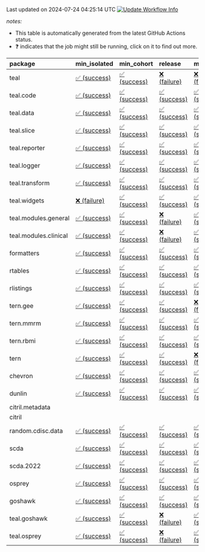 Last updated on 2024-07-24 04:25:14 UTC [![Update Workflow
Info](https://github.com/averissimo/verdepcheck-status/actions/workflows/update.yaml/badge.svg)](https://github.com/averissimo/verdepcheck-status/actions/workflows/update.yaml)

*notes:*

-   This table is automatically generated from the latest GitHub Actions
    status.
-   ❓ indicates that the job might still be running, click on it to
    find out more.

<table>
<colgroup>
<col style="width: 4%" />
<col style="width: 23%" />
<col style="width: 23%" />
<col style="width: 23%" />
<col style="width: 23%" />
</colgroup>
<thead>
<tr class="header">
<th style="text-align: left;">package</th>
<th style="text-align: left;">min_isolated</th>
<th style="text-align: left;">min_cohort</th>
<th style="text-align: left;">release</th>
<th style="text-align: left;">max</th>
</tr>
</thead>
<tbody>
<tr class="odd">
<td style="text-align: left;">teal</td>
<td
style="text-align: left;"><a href="https://github.com/insightsengineering/teal/actions/runs/10025390682/job/27708506477">✅
(success)</a></td>
<td
style="text-align: left;"><a href="https://github.com/insightsengineering/teal/actions/runs/10025390682/job/27708506265">✅
(success)</a></td>
<td
style="text-align: left;"><a href="https://github.com/insightsengineering/teal/actions/runs/10025390682/job/27708506561">❌
(failure)</a></td>
<td
style="text-align: left;"><a href="https://github.com/insightsengineering/teal/actions/runs/10025390682/job/27708506361">❌
(failure)</a></td>
</tr>
<tr class="even">
<td style="text-align: left;">teal.code</td>
<td
style="text-align: left;"><a href="https://github.com/insightsengineering/teal.code/actions/runs/10025391256/job/27708507454">✅
(success)</a></td>
<td
style="text-align: left;"><a href="https://github.com/insightsengineering/teal.code/actions/runs/10025391256/job/27708507541">✅
(success)</a></td>
<td
style="text-align: left;"><a href="https://github.com/insightsengineering/teal.code/actions/runs/10025391256/job/27708507360">✅
(success)</a></td>
<td
style="text-align: left;"><a href="https://github.com/insightsengineering/teal.code/actions/runs/10025391256/job/27708507623">✅
(success)</a></td>
</tr>
<tr class="odd">
<td style="text-align: left;">teal.data</td>
<td
style="text-align: left;"><a href="https://github.com/insightsengineering/teal.data/actions/runs/10025393579/job/27708512287">✅
(success)</a></td>
<td
style="text-align: left;"><a href="https://github.com/insightsengineering/teal.data/actions/runs/10025393579/job/27708512142">✅
(success)</a></td>
<td
style="text-align: left;"><a href="https://github.com/insightsengineering/teal.data/actions/runs/10025393579/job/27708512372">✅
(success)</a></td>
<td
style="text-align: left;"><a href="https://github.com/insightsengineering/teal.data/actions/runs/10025393579/job/27708512212">✅
(success)</a></td>
</tr>
<tr class="even">
<td style="text-align: left;">teal.slice</td>
<td
style="text-align: left;"><a href="https://github.com/insightsengineering/teal.slice/actions/runs/10025399246/job/27708523525">✅
(success)</a></td>
<td
style="text-align: left;"><a href="https://github.com/insightsengineering/teal.slice/actions/runs/10025399246/job/27708523345">✅
(success)</a></td>
<td
style="text-align: left;"><a href="https://github.com/insightsengineering/teal.slice/actions/runs/10025399246/job/27708523629">✅
(success)</a></td>
<td
style="text-align: left;"><a href="https://github.com/insightsengineering/teal.slice/actions/runs/10025399246/job/27708523448">✅
(success)</a></td>
</tr>
<tr class="odd">
<td style="text-align: left;">teal.reporter</td>
<td
style="text-align: left;"><a href="https://github.com/insightsengineering/teal.reporter/actions/runs/10025395317/job/27708516021">✅
(success)</a></td>
<td
style="text-align: left;"><a href="https://github.com/insightsengineering/teal.reporter/actions/runs/10025395317/job/27708515866">✅
(success)</a></td>
<td
style="text-align: left;"><a href="https://github.com/insightsengineering/teal.reporter/actions/runs/10025395317/job/27708516103">✅
(success)</a></td>
<td
style="text-align: left;"><a href="https://github.com/insightsengineering/teal.reporter/actions/runs/10025395317/job/27708515946">✅
(success)</a></td>
</tr>
<tr class="even">
<td style="text-align: left;">teal.logger</td>
<td
style="text-align: left;"><a href="https://github.com/insightsengineering/teal.logger/actions/runs/10025391004/job/27708507047">✅
(success)</a></td>
<td
style="text-align: left;"><a href="https://github.com/insightsengineering/teal.logger/actions/runs/10025391004/job/27708506856">✅
(success)</a></td>
<td
style="text-align: left;"><a href="https://github.com/insightsengineering/teal.logger/actions/runs/10025391004/job/27708507155">✅
(success)</a></td>
<td
style="text-align: left;"><a href="https://github.com/insightsengineering/teal.logger/actions/runs/10025391004/job/27708506957">✅
(success)</a></td>
</tr>
<tr class="odd">
<td style="text-align: left;">teal.transform</td>
<td
style="text-align: left;"><a href="https://github.com/insightsengineering/teal.transform/actions/runs/10025396069/job/27708517148">✅
(success)</a></td>
<td
style="text-align: left;"><a href="https://github.com/insightsengineering/teal.transform/actions/runs/10025396069/job/27708516996">✅
(success)</a></td>
<td
style="text-align: left;"><a href="https://github.com/insightsengineering/teal.transform/actions/runs/10025396069/job/27708517234">✅
(success)</a></td>
<td
style="text-align: left;"><a href="https://github.com/insightsengineering/teal.transform/actions/runs/10025396069/job/27708517086">✅
(success)</a></td>
</tr>
<tr class="even">
<td style="text-align: left;">teal.widgets</td>
<td
style="text-align: left;"><a href="https://github.com/insightsengineering/teal.widgets/actions/runs/10025408511/job/27708542710">❌
(failure)</a></td>
<td
style="text-align: left;"><a href="https://github.com/insightsengineering/teal.widgets/actions/runs/10025408511/job/27708542587">✅
(success)</a></td>
<td
style="text-align: left;"><a href="https://github.com/insightsengineering/teal.widgets/actions/runs/10025408511/job/27708542759">✅
(success)</a></td>
<td
style="text-align: left;"><a href="https://github.com/insightsengineering/teal.widgets/actions/runs/10025408511/job/27708542645">✅
(success)</a></td>
</tr>
<tr class="odd">
<td style="text-align: left;">teal.modules.general</td>
<td
style="text-align: left;"><a href="https://github.com/insightsengineering/teal.modules.general/actions/runs/10025390756/job/27708506522">✅
(success)</a></td>
<td
style="text-align: left;"><a href="https://github.com/insightsengineering/teal.modules.general/actions/runs/10025390756/job/27708506452">✅
(success)</a></td>
<td
style="text-align: left;"><a href="https://github.com/insightsengineering/teal.modules.general/actions/runs/10025390756/job/27708506601">❌
(failure)</a></td>
<td
style="text-align: left;"><a href="https://github.com/insightsengineering/teal.modules.general/actions/runs/10025390756/job/27708506346">✅
(success)</a></td>
</tr>
<tr class="even">
<td style="text-align: left;">teal.modules.clinical</td>
<td
style="text-align: left;"><a href="https://github.com/insightsengineering/teal.modules.clinical/actions/runs/10025403871/job/27708533414">✅
(success)</a></td>
<td
style="text-align: left;"><a href="https://github.com/insightsengineering/teal.modules.clinical/actions/runs/10025403871/job/27708533216">✅
(success)</a></td>
<td
style="text-align: left;"><a href="https://github.com/insightsengineering/teal.modules.clinical/actions/runs/10025403871/job/27708533520">❌
(failure)</a></td>
<td
style="text-align: left;"><a href="https://github.com/insightsengineering/teal.modules.clinical/actions/runs/10025403871/job/27708533302">✅
(success)</a></td>
</tr>
<tr class="odd">
<td style="text-align: left;">formatters</td>
<td
style="text-align: left;"><a href="https://github.com/insightsengineering/formatters/actions/runs/10025400684/job/27708526763">✅
(success)</a></td>
<td
style="text-align: left;"><a href="https://github.com/insightsengineering/formatters/actions/runs/10025400684/job/27708526835">✅
(success)</a></td>
<td
style="text-align: left;"><a href="https://github.com/insightsengineering/formatters/actions/runs/10025400684/job/27708526912">✅
(success)</a></td>
<td
style="text-align: left;"><a href="https://github.com/insightsengineering/formatters/actions/runs/10025400684/job/27708526695">✅
(success)</a></td>
</tr>
<tr class="even">
<td style="text-align: left;">rtables</td>
<td
style="text-align: left;"><a href="https://github.com/insightsengineering/rtables/actions/runs/10025390667/job/27708506392">✅
(success)</a></td>
<td
style="text-align: left;"><a href="https://github.com/insightsengineering/rtables/actions/runs/10025390667/job/27708506312">✅
(success)</a></td>
<td
style="text-align: left;"><a href="https://github.com/insightsengineering/rtables/actions/runs/10025390667/job/27708506468">✅
(success)</a></td>
<td
style="text-align: left;"><a href="https://github.com/insightsengineering/rtables/actions/runs/10025390667/job/27708506251">✅
(success)</a></td>
</tr>
<tr class="odd">
<td style="text-align: left;">rlistings</td>
<td
style="text-align: left;"><a href="https://github.com/insightsengineering/rlistings/actions/runs/10025393953/job/27708512736">✅
(success)</a></td>
<td
style="text-align: left;"><a href="https://github.com/insightsengineering/rlistings/actions/runs/10025393953/job/27708512933">✅
(success)</a></td>
<td
style="text-align: left;"><a href="https://github.com/insightsengineering/rlistings/actions/runs/10025393953/job/27708512862">✅
(success)</a></td>
<td
style="text-align: left;"><a href="https://github.com/insightsengineering/rlistings/actions/runs/10025393953/job/27708512803">✅
(success)</a></td>
</tr>
<tr class="even">
<td style="text-align: left;">tern.gee</td>
<td
style="text-align: left;"><a href="https://github.com/insightsengineering/tern.gee/actions/runs/10025401524/job/27708528296">✅
(success)</a></td>
<td
style="text-align: left;"><a href="https://github.com/insightsengineering/tern.gee/actions/runs/10025401524/job/27708528084">✅
(success)</a></td>
<td
style="text-align: left;"><a href="https://github.com/insightsengineering/tern.gee/actions/runs/10025401524/job/27708528374">✅
(success)</a></td>
<td
style="text-align: left;"><a href="https://github.com/insightsengineering/tern.gee/actions/runs/10025401524/job/27708528172">❌
(failure)</a></td>
</tr>
<tr class="odd">
<td style="text-align: left;">tern.mmrm</td>
<td
style="text-align: left;"><a href="https://github.com/insightsengineering/tern.mmrm/actions/runs/10025407380/job/27708539949">✅
(success)</a></td>
<td
style="text-align: left;"><a href="https://github.com/insightsengineering/tern.mmrm/actions/runs/10025407380/job/27708539835">✅
(success)</a></td>
<td
style="text-align: left;"><a href="https://github.com/insightsengineering/tern.mmrm/actions/runs/10025407380/job/27708539991">✅
(success)</a></td>
<td
style="text-align: left;"><a href="https://github.com/insightsengineering/tern.mmrm/actions/runs/10025407380/job/27708539901">✅
(success)</a></td>
</tr>
<tr class="even">
<td style="text-align: left;">tern.rbmi</td>
<td
style="text-align: left;"><a href="https://github.com/insightsengineering/tern.rbmi/actions/runs/10025400707/job/27708526997">✅
(success)</a></td>
<td
style="text-align: left;"><a href="https://github.com/insightsengineering/tern.rbmi/actions/runs/10025400707/job/27708526903">✅
(success)</a></td>
<td
style="text-align: left;"><a href="https://github.com/insightsengineering/tern.rbmi/actions/runs/10025400707/job/27708527107">✅
(success)</a></td>
<td
style="text-align: left;"><a href="https://github.com/insightsengineering/tern.rbmi/actions/runs/10025400707/job/27708526815">✅
(success)</a></td>
</tr>
<tr class="odd">
<td style="text-align: left;">tern</td>
<td
style="text-align: left;"><a href="https://github.com/insightsengineering/tern/actions/runs/10025395300/job/27708516132">✅
(success)</a></td>
<td
style="text-align: left;"><a href="https://github.com/insightsengineering/tern/actions/runs/10025395300/job/27708515965">✅
(success)</a></td>
<td
style="text-align: left;"><a href="https://github.com/insightsengineering/tern/actions/runs/10025395300/job/27708516245">✅
(success)</a></td>
<td
style="text-align: left;"><a href="https://github.com/insightsengineering/tern/actions/runs/10025395300/job/27708516048">❌
(failure)</a></td>
</tr>
<tr class="even">
<td style="text-align: left;">chevron</td>
<td
style="text-align: left;"><a href="https://github.com/insightsengineering/chevron/actions/runs/10025408683/job/27708542910">✅
(success)</a></td>
<td
style="text-align: left;"><a href="https://github.com/insightsengineering/chevron/actions/runs/10025408683/job/27708542850">✅
(success)</a></td>
<td
style="text-align: left;"><a href="https://github.com/insightsengineering/chevron/actions/runs/10025408683/job/27708542798">✅
(success)</a></td>
<td
style="text-align: left;"><a href="https://github.com/insightsengineering/chevron/actions/runs/10025408683/job/27708542754">✅
(success)</a></td>
</tr>
<tr class="odd">
<td style="text-align: left;">dunlin</td>
<td
style="text-align: left;"><a href="https://github.com/insightsengineering/dunlin/actions/runs/10025393769/job/27708512516">✅
(success)</a></td>
<td
style="text-align: left;"><a href="https://github.com/insightsengineering/dunlin/actions/runs/10025393769/job/27708512695">✅
(success)</a></td>
<td
style="text-align: left;"><a href="https://github.com/insightsengineering/dunlin/actions/runs/10025393769/job/27708512425">✅
(success)</a></td>
<td
style="text-align: left;"><a href="https://github.com/insightsengineering/dunlin/actions/runs/10025393769/job/27708512597">✅
(success)</a></td>
</tr>
<tr class="even">
<td style="text-align: left;">citril.metadata</td>
<td style="text-align: left;"></td>
<td style="text-align: left;"></td>
<td style="text-align: left;"></td>
<td style="text-align: left;"></td>
</tr>
<tr class="odd">
<td style="text-align: left;">citril</td>
<td style="text-align: left;"></td>
<td style="text-align: left;"></td>
<td style="text-align: left;"></td>
<td style="text-align: left;"></td>
</tr>
<tr class="even">
<td style="text-align: left;">random.cdisc.data</td>
<td
style="text-align: left;"><a href="https://github.com/insightsengineering/random.cdisc.data/actions/runs/10025399521/job/27708524104">✅
(success)</a></td>
<td
style="text-align: left;"><a href="https://github.com/insightsengineering/random.cdisc.data/actions/runs/10025399521/job/27708523888">✅
(success)</a></td>
<td
style="text-align: left;"><a href="https://github.com/insightsengineering/random.cdisc.data/actions/runs/10025399521/job/27708524215">✅
(success)</a></td>
<td
style="text-align: left;"><a href="https://github.com/insightsengineering/random.cdisc.data/actions/runs/10025399521/job/27708523995">✅
(success)</a></td>
</tr>
<tr class="odd">
<td style="text-align: left;">scda</td>
<td
style="text-align: left;"><a href="https://github.com/insightsengineering/scda/actions/runs/9729144400/job/26850665206">✅
(success)</a></td>
<td
style="text-align: left;"><a href="https://github.com/insightsengineering/scda/actions/runs/9729144400/job/26850665433">✅
(success)</a></td>
<td
style="text-align: left;"><a href="https://github.com/insightsengineering/scda/actions/runs/9729144400/job/26850665352">✅
(success)</a></td>
<td
style="text-align: left;"><a href="https://github.com/insightsengineering/scda/actions/runs/9729144400/job/26850665278">✅
(success)</a></td>
</tr>
<tr class="even">
<td style="text-align: left;">scda.2022</td>
<td
style="text-align: left;"><a href="https://github.com/insightsengineering/scda.2022/actions/runs/10025398949/job/27708523034">✅
(success)</a></td>
<td
style="text-align: left;"><a href="https://github.com/insightsengineering/scda.2022/actions/runs/10025398949/job/27708522831">✅
(success)</a></td>
<td
style="text-align: left;"><a href="https://github.com/insightsengineering/scda.2022/actions/runs/10025398949/job/27708523159">✅
(success)</a></td>
<td
style="text-align: left;"><a href="https://github.com/insightsengineering/scda.2022/actions/runs/10025398949/job/27708522917">✅
(success)</a></td>
</tr>
<tr class="odd">
<td style="text-align: left;">osprey</td>
<td
style="text-align: left;"><a href="https://github.com/insightsengineering/osprey/actions/runs/10025406040/job/27708537503">✅
(success)</a></td>
<td
style="text-align: left;"><a href="https://github.com/insightsengineering/osprey/actions/runs/10025406040/job/27708537615">✅
(success)</a></td>
<td
style="text-align: left;"><a href="https://github.com/insightsengineering/osprey/actions/runs/10025406040/job/27708537665">✅
(success)</a></td>
<td
style="text-align: left;"><a href="https://github.com/insightsengineering/osprey/actions/runs/10025406040/job/27708537562">✅
(success)</a></td>
</tr>
<tr class="even">
<td style="text-align: left;">goshawk</td>
<td
style="text-align: left;"><a href="https://github.com/insightsengineering/goshawk/actions/runs/10025400698/job/27708526914">✅
(success)</a></td>
<td
style="text-align: left;"><a href="https://github.com/insightsengineering/goshawk/actions/runs/10025400698/job/27708526821">✅
(success)</a></td>
<td
style="text-align: left;"><a href="https://github.com/insightsengineering/goshawk/actions/runs/10025400698/job/27708526985">✅
(success)</a></td>
<td
style="text-align: left;"><a href="https://github.com/insightsengineering/goshawk/actions/runs/10025400698/job/27708526736">✅
(success)</a></td>
</tr>
<tr class="odd">
<td style="text-align: left;">teal.goshawk</td>
<td
style="text-align: left;"><a href="https://github.com/insightsengineering/teal.goshawk/actions/runs/10025399155/job/27708523165">✅
(success)</a></td>
<td
style="text-align: left;"><a href="https://github.com/insightsengineering/teal.goshawk/actions/runs/10025399155/job/27708523245">✅
(success)</a></td>
<td
style="text-align: left;"><a href="https://github.com/insightsengineering/teal.goshawk/actions/runs/10025399155/job/27708523447">❌
(failure)</a></td>
<td
style="text-align: left;"><a href="https://github.com/insightsengineering/teal.goshawk/actions/runs/10025399155/job/27708523336">✅
(success)</a></td>
</tr>
<tr class="even">
<td style="text-align: left;">teal.osprey</td>
<td
style="text-align: left;"><a href="https://github.com/insightsengineering/teal.osprey/actions/runs/10025404366/job/27708534028">✅
(success)</a></td>
<td
style="text-align: left;"><a href="https://github.com/insightsengineering/teal.osprey/actions/runs/10025404366/job/27708533835">✅
(success)</a></td>
<td
style="text-align: left;"><a href="https://github.com/insightsengineering/teal.osprey/actions/runs/10025404366/job/27708533955">❌
(failure)</a></td>
<td
style="text-align: left;"><a href="https://github.com/insightsengineering/teal.osprey/actions/runs/10025404366/job/27708533895">✅
(success)</a></td>
</tr>
</tbody>
</table>
